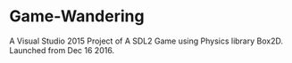 # Game-Wandering
A Visual Studio 2015 Project of A SDL2 Game using Physics library Box2D. Launched from Dec 16 2016.
